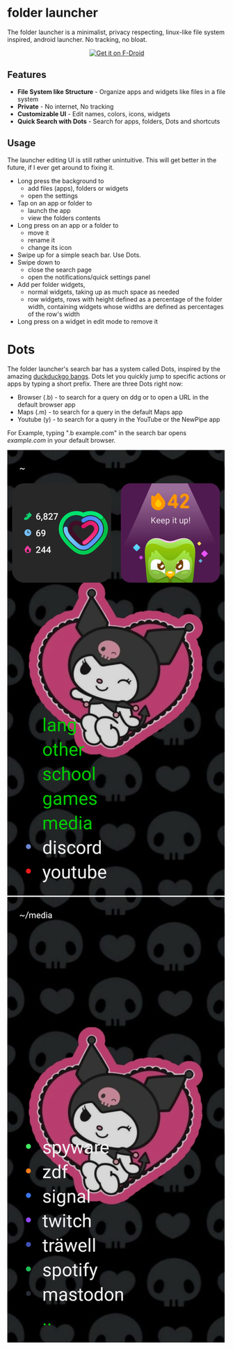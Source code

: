 # folder launcher
The folder launcher is a minimalist, privacy respecting, linux-like file system inspired, android launcher. No tracking, no bloat.

<p align="center"><a href="https://f-droid.org/packages/me.robbyblue.mylauncher/"><img src="https://fdroid.gitlab.io/artwork/badge/get-it-on-en.svg" alt="Get it on F-Droid" height=80/></a></p>

## Features
- **File System like Structure** - Organize apps and widgets like files in a file system
- **Private** - No internet, No tracking
- **Customizable UI** - Edit names, colors, icons, widgets
- **Quick Search with Dots** - Search for apps, folders, Dots and shortcuts

## Usage
The launcher editing UI is still rather unintuitive. This will get better in the future, if I ever get around to fixing it.

- Long press the background to
  - add files (apps), folders or widgets
  - open the settings
- Tap on an app or folder to
  - launch the app
  - view the folders contents
- Long press on an app or a folder to
  - move it
  - rename it
  - change its icon
- Swipe up for a simple seach bar. Use Dots.
- Swipe down to
  - close the search page
  - open the notifications/quick settings panel
- Add per folder widgets,
  - normal widgets, taking up as much space as needed
  - row widgets, rows with height defined as a percentage of the folder width, containing widgets whose widths are defined as percentages of the row's width
- Long press on a widget in edit mode to remove it

# Dots
The folder launcher's search bar has a system called Dots, inspired by the amazing [duckduckgo bangs](https://duckduckgo.com/bangs).
Dots let you quickly jump to specific actions or apps by typing a short prefix. There are three Dots right now:
- Browser (.b) - to search for a query on ddg or to open a URL in the default browser app
- Maps (.m) - to search for a query in the default Maps app
- Youtube (y) - to search for a query in the YouTube or the NewPipe app

For Example, typing ".b example.com" in the search bar opens *example.com* in your default browser.

![a homescreen, with apps, folders, and two widgets next to each other](fastlane/metadata/android/en-US/images/phoneScreenshots/1.png)
![inside a folder, with more apps](fastlane/metadata/android/en-US/images/phoneScreenshots/2.png)
